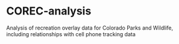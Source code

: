 # COREC-analysis
 Analysis of recreation overlay data for Colorado Parks and Wildlife, including relationships with cell phone tracking data
